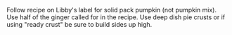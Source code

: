 ---
---

Follow recipe on Libby's label for solid pack pumpkin (not pumpkin mix). Use half of the ginger 
called for in the recipe. Use deep dish pie crusts or if using "ready crust" be sure to build sides 
up high.